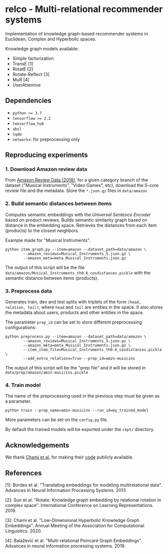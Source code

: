 # relco - Multi-relational recommender systems

Implementation of knowledge graph-based recommender systems in Euclidean, Complex and 
Hyperbolic spaces.

Knowledge graph models available:

 - Simple factorization
 - TransE [1]
 - RotatE [2]
 - Rotate-Reflect [3]
 - MuR [4]
 - UserAttentive

## Dependencies
 - ``python >= 3.7``
 - ``tensorflow >= 2.2``
 - ``tensorflow_hub``
 - ``absl``
 - ``tqdm``
 - ``networkx``: for preprocessing only
 

## Reproducing experiments

### 1. Download Amazon review data
From [Amazon Review Data (2018)](https://nijianmo.github.io/amazon/index.html), for a given 
category branch of the dataset ("Musical Instruments", "Video Games", etc), download the 
5-core review file and the metadata. Store the ``*.json.gz`` files in ``data/amazon``


### 2. Build semantic distances between items
Computes semantic embeddings with the _Universal Sentence Encoder_ based on product reviews.
Builds semantic similarity graph based on distance in the embedding space.
Retrieves the distances from each item (products) to the closest neighbors.

Example made for "Musical Instruments".
```
python item_graph.py --item=amazon --dataset_path=data/amazon \
        --amazon_reviews=Musical_Instruments_5.json.gz \
        --amazon_meta=meta_Musical_Instruments.json.gz
```

The output of this script will be the file 
``data/amazon/Musical_Instruments_th0.6_cosdistances.pickle``
with the semantic distance between items (products).


### 3. Preprocess data 
Generates train, dev and test splits with triplets of the form ``(head, relation, tail)``, 
where ``head`` and ``tail`` are entities in the space.
It also stores the metadata about users, products and other entities in the space.

The parameter ``prep_id`` can be set to store different preprocessing configurations:
 
```
python preprocess.py --item=amazon --dataset_path=data/amazon \
        --amazon_reviews=Musical_Instruments_5.json.gz \
        --amazon_meta=meta_Musical_Instruments.json.gz \
        --item_item_file=Musical_Instruments_th0.6_cosdistances.pickle \
        --add_extra_relations=True --prep_id=amzn-musicins
```

The output of this script will be the "prep file" and it will be stored in 
``data/prep/amazon/amzn-musicins.pickle``


### 4. Train model
The name of the preprocessing used in the previous step must be given as a parameter.
```
python train --prep_name=amzn-musicins --run_id=my_trained_model
```

More parameters can be set on the ``config.py`` file.

By default the trained models will be exported under the ``ckpt/`` directory.

## Acknowledgements
We thank [Chami et al.](https://www.aclweb.org/anthology/2020.acl-main.617/) for making their [code](https://github.com/tensorflow/neural-structured-learning/tree/efff158a4f77ae81a464d98c4d51ebe2fa78f2b4/research/kg_hyp_emb) publicly available.

## References
[1]: Bordes et al. "Translating embeddings for modeling multirelational data". 
Advances in Neural Information Processing Systems. 2013

[2]: Sun et al. "Rotate: Knowledge graph embedding by relational rotation in complex space". 
International Conference on Learning Representations. 2019.

[3]: Chami et al. "Low-Dimensional Hyperbolic Knowledge Graph Embeddings". 
Annual Meeting of the Association for Computational Linguistics. 2020.

[4]: Balažević et al. "Multi-relational Poincaré Graph Embeddings". 
Advances in neural information processing systems. 2019.
